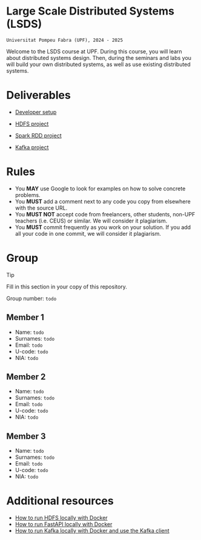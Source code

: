 # Large Scale Distributed Systems (LSDS)

`Universitat Pompeu Fabra (UPF), 2024 - 2025`

Welcome to the LSDS course at UPF. During this course, you will learn about distributed systems design. Then, during the seminars and labs you will build your own distributed systems, as well as use existing distributed systems. 


# Deliverables

- [Developer setup](./DEVELOPER_SETUP.md)

- [HDFS project](./projects/1-hdfs/README.md)

- [Spark RDD project](./projects/2-sparkrdd/README.md)

- [Kafka project](./projects/3-kafka/README.md)


# Rules

- You **MAY** use Google to look for examples on how to solve concrete problems.
- You **MUST** add a comment next to any code you copy from elsewhere with the source URL.
- You **MUST NOT** accept code from freelancers, other students, non-UPF teachers (i.e. CEUS) or similar. We will consider it plagiarism.
- You **MUST** commit frequently as you work on your solution. If you add all your code in one commit, we will consider it plagiarism.

# Group

> [!TIP]
> Fill in this section in your copy of this repository.

Group number: `todo`

## Member 1
- Name: `todo`
- Surnames: `todo`
- Email: `todo`
- U-code: `todo`
- NIA: `todo`

## Member 2
- Name: `todo`
- Surnames: `todo`
- Email: `todo`
- U-code: `todo`
- NIA: `todo`

## Member 3
- Name: `todo`
- Surnames: `todo`
- Email: `todo`
- U-code: `todo`
- NIA: `todo`

# Additional resources

- [How to run HDFS locally with Docker](./resources/hadoop-quickstart/README.md)
- [How to run FastAPI locally with Docker](./resources/fastapi-quickstart/README.md)
- [How to run Kafka locally with Docker and use the Kafka client](./resources/kafka-quickstart/README.md)
